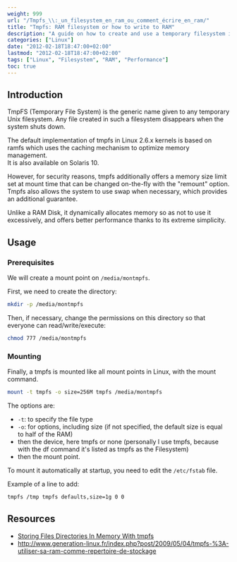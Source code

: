 ```yaml
---
weight: 999
url: "/Tmpfs_\\:_un_filesystem_en_ram_ou_comment_écrire_en_ram/"
title: "Tmpfs: RAM filesystem or how to write to RAM"
description: "A guide on how to create and use a temporary filesystem in RAM for fast access and temporary storage"
categories: ["Linux"]
date: "2012-02-18T18:47:00+02:00"
lastmod: "2012-02-18T18:47:00+02:00"
tags: ["Linux", "Filesystem", "RAM", "Performance"]
toc: true
---
```


## Introduction

TmpFS (Temporary File System) is the generic name given to any temporary Unix filesystem. Any file created in such a filesystem disappears when the system shuts down.

The default implementation of tmpfs in Linux 2.6.x kernels is based on ramfs which uses the caching mechanism to optimize memory management.  
It is also available on Solaris 10.

However, for security reasons, tmpfs additionally offers a memory size limit set at mount time that can be changed on-the-fly with the "remount" option. Tmpfs also allows the system to use swap when necessary, which provides an additional guarantee.

Unlike a RAM Disk, it dynamically allocates memory so as not to use it excessively, and offers better performance thanks to its extreme simplicity.

## Usage

### Prerequisites

We will create a mount point on `/media/montmpfs`.

First, we need to create the directory:

```bash
mkdir -p /media/montmpfs
```

Then, if necessary, change the permissions on this directory so that everyone can read/write/execute:

```bash
chmod 777 /media/montmpfs
```

### Mounting

Finally, a tmpfs is mounted like all mount points in Linux, with the mount command.

```bash
mount -t tmpfs -o size=256M tmpfs /media/montmpfs
```

The options are:

- `-t`: to specify the file type
- `-o`: for options, including size (if not specified, the default size is equal to half of the RAM)
- then the device, here tmpfs or none (personally I use tmpfs, because with the df command it's listed as tmpfs as the Filesystem)
- then the mount point.

To mount it automatically at startup, you need to edit the `/etc/fstab` file.

Example of a line to add:

```bash
tmpfs /tmp tmpfs defaults,size=1g 0 0
```

## Resources
- [Storing Files Directories In Memory With tmpfs](/pdf/storing_files_directories_in_memory_with_tmpfs.pdf)
- http://www.generation-linux.fr/index.php?post/2009/05/04/tmpfs-%3A-utiliser-sa-ram-comme-repertoire-de-stockage
